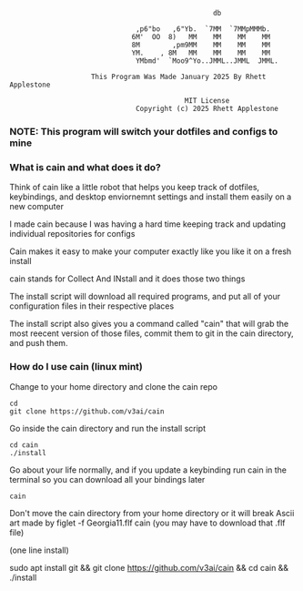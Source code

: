                    
                                                      db                               
                                                                                       
                                   ,p6"bo   ,6"Yb.  `7MM  `7MMpMMMb.                   
                                  6M'  OO  8)   MM    MM    MM    MM                   
                                  8M        ,pm9MM    MM    MM    MM                   
                                  YM.    , 8M   MM    MM    MM    MM                   
                                   YMbmd'  `Moo9^Yo..JMML..JMML  JMML.                 
                                                                                       
                        This Program Was Made January 2025 By Rhett Applestone         
                                                                                       
                                               MIT License                             
                                   Copyright (c) 2025 Rhett Applestone                 

### NOTE: This program will switch your dotfiles and configs to mine

### What is cain and what does it do?

Think of cain like a little robot that helps you keep track of dotfiles, keybindings, and desktop enviornemnt settings and install them easily on a new computer

I made cain because I was having a hard time keeping track and updating individual repositories for configs

Cain makes it easy to make your computer exactly like you like it on a fresh install

cain stands for Collect And INstall and it does those two things

The install script will download all required programs, and put all of your configuration files in their respective places

The install script also gives you a command called "cain" that will grab the most reecent version of those files, commit them to git in the cain directory, and push them.



### How do I use cain (linux mint)


Change to your home directory and clone the cain repo
```
cd 
git clone https://github.com/v3ai/cain
```

Go inside the cain directory and run the install script
```
cd cain
./install
```

Go about your life normally, and if you update a keybinding run cain in the terminal so you can download all your bindings later
```
cain
```

Don't move the cain directory from your home directory or it will break
Ascii art made by figlet -f Georgia11.flf cain (you may have to download that .flf file)


(one line install)

sudo apt install git && git clone https://github.com/v3ai/cain && cd cain && ./install
